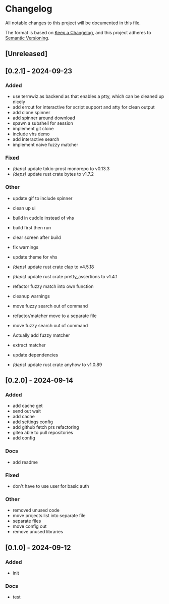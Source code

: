 # Changelog
All notable changes to this project will be documented in this file.

The format is based on [Keep a Changelog](https://keepachangelog.com/en/1.0.0/),
and this project adheres to [Semantic Versioning](https://semver.org/spec/v2.0.0.html).

## [Unreleased]

## [0.2.1] - 2024-09-23

### Added
- use termwiz as backend as that enables a ptty, which can be cleaned up nicely
- add errout for interactive for script support and atty for clean output
- add clone spinner
- add spinner around download
- spawn a subshell for session
- implement git clone
- include vhs demo
- add interactive search
- implement naive fuzzy matcher

### Fixed
- *(deps)* update tokio-prost monorepo to v0.13.3
- *(deps)* update rust crate bytes to v1.7.2

### Other
- update gif to include spinner
- clean up ui
- build in cuddle instead of vhs
- build first then run
- clear screen after build
- fix warnings
- update theme for vhs
- *(deps)* update rust crate clap to v4.5.18
- *(deps)* update rust crate pretty_assertions to v1.4.1
- refactor fuzzy match into own function
- cleanup warnings
- move fuzzy search out of command
- refactor/matcher move to a separate file

- move fuzzy search out of command
- Actually add fuzzy matcher

- extract matcher
- update dependencies
- *(deps)* update rust crate anyhow to v1.0.89

## [0.2.0] - 2024-09-14

### Added
- add cache get
- send out wait
- add cache
- add settings config
- add github fetch prs refactoring
- gitea able to pull repositories
- add config

### Docs
- add readme

### Fixed
- don't have to use user for basic auth

### Other
- removed unused code
- move projects list into separate file
- separate files
- move config out
- remove unused libraries

## [0.1.0] - 2024-09-12

### Added
- init

### Docs
- test
